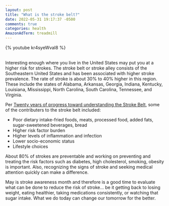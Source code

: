```yaml
---
layout: post
title: "What is the stroke belt?"
date: 2022-05-31 19:17:37 -0500
comments: true
categories: health
AmazonAdTerm: treadmill
---
```

{% youtube kr4syeWvaI8 %}
<br><br>

Interesting enough where you live in the United States may put you at a higher risk for strokes. The stroke belt or stroke alley consists of the Southeastern United States and has been associated with higher stroke prevalence. The rate of stroke is about 30% to 40% higher in this region. These include the states of Alabama, Arkansas, Georgia, Indiana, Kentucky, Louisiana, Mississippi, North Carolina, South Carolina, Tennessee, and Virginia.

Per [Twenty years of progress toward understanding the Stroke Belt](https://www.ahajournals.org/doi/10.1161/STROKEAHA.119.024155), some of the contributers to the stroke belt included:

- Poor dietary intake-fried foods, meats, processed food, added fats, sugar-sweetened beverages, bread
- Higher risk factor burden
- Higher levels of inflammation and infection
- Lower socio-economic status
- Lifestyle choices

 About 80% of strokes are preventable and working on preventing and treating the risk factors such as diabetes, high cholesterol, smoking, obesity is important. Also, recognizing the signs of stroke and seeking medical attention quickly can make a difference.

 May is stroke awareness month and therefore is a good time to evaluate what can be done to reduce the risk of stroke... be it getting back to losing weight, eating healthier, taking medications consistently, or watching that sugar intake. What we do today can change our tomorrow for the better.
